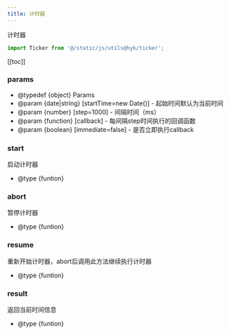 ```yaml
---
title: 计时器
---
```

计时器
```js
import Ticker from '@/static/js/utils@hyk/ticker';
```
[[toc]]

### params
* @typedef {object} Params
* @param {date|string} [startTime=new Date()] - 起始时间默认为当前时间
* @param {number} [step=1000] - 间隔时间（ms）
* @param {function} [callback] - 每间隔step时间执行的回调函数
* @param {boolean} [immediate=false] - 是否立即执行callback

### start
启动计时器
* @type {funtion}

### abort
暂停计时器
* @type {funtion}

### resume
重新开始计时器，abort后调用此方法继续执行计时器
* @type {funtion}

### result
返回当前时间信息
* @type {funtion}

<coder module="ticker" default-input="let acc = 0;
const ticker = new Ticker({
  callback(date) {
    console.log(date);
    acc += 1;
    if (acc === 3) {
      ticker.destroy();
      alert(JSON.stringify(date));
    }
  },
});
ticker.start();"></coder>
